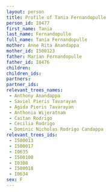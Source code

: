 ```yaml
---
layout: person
title: Profile of Tania Fernandopulle
person_id: I0477
first_name: Tania
last_name: Fernandopulle
full_name: Tania Fernandopulle
mother: Anne Rita Anandappa
mother_id: I500123
father: Marian Fernandopulle
father_id: I0476
children:
children_ids:
partners:
partner_ids:
relevant_trees_names:
 - Anthony Anandappa
 - Saviel Pieris Tavarayan
 - Agida Pieris Tavarayan
 - Anthonia Wijeratnam
 - Caitan Rodrigo
 - Cecilia Rodrigo
 - Dominic Nicholas Rodrigo Candappa
relevant_trees_ids:
 - I500013
 - I500017
 - I0635
 - I500100
 - I0308
 - I500018
 - I0634
sex: F
---
```


